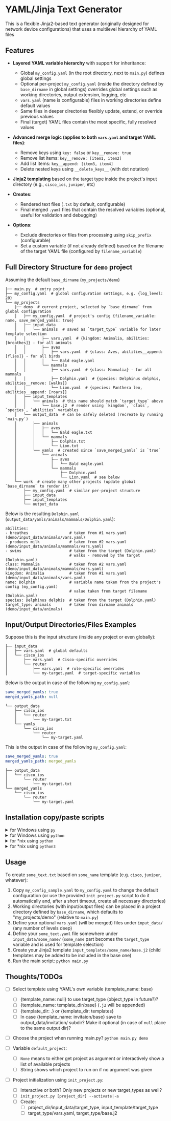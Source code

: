 # YAML/Jinja Text Generator

This is a flexible Jinja2-based text generator (originally designed for network device configurations) that uses a multilevel hierarchy of YAML files

## Features

- **Layered YAML variable hierarchy** with support for inheritance:
  - Global `my_config.yaml` (in the root directory, next to `main.py`) defines global settings
  - Optional per-project `my_config.yaml` (inside the directory defined by `base_dirname` in global settings) overrides global settings such as working directories, output extension, logging, etc
  - `vars.yaml` (name is configurable) files in working directories define default values
  - Same files in deeper directories flexibly update, extend, or override previous values
  - Final (target) YAML files contain the most specific, fully resolved values

- **Advanced merge logic (applies to both `vars.yaml` and target YAML files)**:
  - Remove keys using `key: false` or `key__remove: true`
  - Remove list items: `key__remove: [item1, item2]`
  - Add list items: `key__append: [item3, item4]`
  - Delete nested keys using `__delete_keys__` (with dot notation)

- **Jinja2 templating** based on the target type inside the project's input directory (e.g., `cisco_ios`, `juniper`, etc)

- **Creates**:
  - Rendered text files (`.txt` by default, configurable)
  - Final merged `.yaml` files that contain the resolved variables (optional, useful for validation and debugging)

- **Options**:
  - Exclude directories or files from processing using `skip_prefix` (configurable)
  - Set a custom variable (if not already defined) based on the filename of the target YAML file (configured by `filename_variable`)

## Full Directory Structure for `demo` project

Assuming the default `base_dirname` (`my_projects/demo`)
```text
├── main.py  # entry point
├── my_config.yaml  # global configuration settings, e.g. {log_level: 20}
└── my_projects
    ├── demo  # current project, selected by `base_dirname` from global configuration
    │   ├── my_config.yaml  # project's config {filename_variable: name, save_merged_yamls: true}
    │   ├── input_data
    │   │   └── animals  # saved as `target_type` variable for later template selection
    │   │       ├── vars.yaml  # {kingdom: Animalia, abilities: [breathes]} - for all animals
    │   │       ├── aves
    │   │       │   ├── vars.yaml  # {class: Aves, abilities__append: [flies]} - for all birds
    │   │       │   └── Bald eagle.yaml
    │   │       └── mammals
    │   │           ├── vars.yaml  # {class: Mammalia} - for all mammals
    │   │           ├── Dolphin.yaml  # {species: Delphinus delphis, abilities__remove: [walks]}
    │   │           └── Lion.yaml  # {species: Panthera leo, abilities__append: [roars]}
    │   ├── input_templates
    │   │   └── animals  # this name should match `target_type` above
    │   │       └── base.j2  # render using `kingdom`, `class`, `species`, `abilities` variables
    │   └── output_data  # can be safely deleted (recreate by running `main.py`)
    │       ├── animals
    │       │   ├── aves
    │       │   │   └── Bald eagle.txt
    │       │   └── mammals
    │       │       ├── Dolphin.txt
    │       │       └── Lion.txt
    │       └── yamls  # created since `save_merged_yamls` is `true`
    │           └── animals
    │               ├── aves
    │               │   └── Bald eagle.yaml
    │               └── mammals
    │                   ├── Dolphin.yaml
    │                   └── Lion.yaml  # see below
    └── work  # create many other projects (update global `base_dirname` to render it)
        ├── my_config.yaml  # similar per-project structure
        ├── input_data
        ├── input_templates
        └── output_data
```

Below is the resulting `Dolphin.yaml` (`output_data/yamls/animals/mammals/Dolphin.yaml`):
```text
abilities:
- breathes                  # taken from #1 vars.yaml (demo/input_data/animals/vars.yaml)
- produces milk             # taken from #2 vars.yaml (demo/input_data/animals/mammals/vars.yaml)
- swims                     # taken from the target (Dolphin.yaml)
                            # walks - removed by the target (Dolphin.yaml)
class: Mammalia             # taken from #2 vars.yaml (demo/input_data/animals/mammals/vars.yaml)
kingdom: Animalia           # taken from #1 vars.yaml (demo/input_data/animals/vars.yaml)
name: Dolphin               # variable name taken from the project's config (my_config.yaml)
                            # value taken from target filename (Dolphin.yaml)
species: Delphinus delphis  # taken from the target (Dolphin.yaml)
target_type: animals        # taken from dirname animals (demo/input_data/animals)
```

## Input/Output Directories/Files Examples

Suppose this is the input structure (inside any project or even globally):
```text
├── input_data
│   ├── vars.yaml  # global defaults
│   └── cisco_ios
│       ├── vars.yaml  # Cisco-specific overrides
│       └── router
│           ├── vars.yaml  # role-specific overrides
│           └── my-target.yaml  # target-specific variables
```

Below is the output in case of the following `my_config.yaml`:
```yaml
save_merged_yamls: true
merged_yamls_path: null
```

```text
└── output_data
    ├── cisco_ios
    │   └── router
    │       └── my-target.txt
    └── yamls
        └── cisco_ios
            └── router
                └── my-target.yaml
```

This is the output in case of the following `my_config.yaml`:
```yaml
save_merged_yamls: true
merged_yamls_path: merged_yamls
```

```text
├── output_data
│   └── cisco_ios
│       └── router
│           └── my-target.txt
└── merged_yamls
    └── cisco_ios
        └── router
            └── my-target.yaml
```

## Installation copy/paste scripts

<details>
<summary>for Windows using <code>py</code></summary>

```text
git clone https://github.com/aleksashka/templater.git
cd templater
py -m venv .venv
.venv\Scripts\activate
pip install -r requirements.txt
```
</details>

<details>
<summary>for Windows using <code>python</code></summary>

```text
git clone https://github.com/aleksashka/templater.git
cd templater
python -m venv .venv
.venv\Scripts\activate
pip install -r requirements.txt
```
</details>

<details>
<summary>for *nix using <code>python</code></summary>

```text
git clone https://github.com/aleksashka/templater.git
cd templater
python -m venv .venv
source .venv/bin/activate
pip install -r requirements.txt
```
</details>

<details>
<summary>for *nix using <code>python3</code></summary>

```text
git clone https://github.com/aleksashka/templater.git
cd templater
python3 -m venv .venv
source .venv/bin/activate
pip install -r requirements.txt
```
</details>

## Usage

To create `some_text.txt` based on `some_name` template (e.g. `cisco`, `juniper`, whatever):
1. Copy `my_config_sample.yaml` to `my_config.yaml` to change the default configuration (or use the provided `init_project.py` script to do it automatically and, after a short timeout, create all necessary directories)
1. Working directories (with input/output files) can be placed in a project directory defined by `base_dirname`, which defaults to "my_projects/demo" (relative to `main.py`)
1. Define your optional `vars.yaml` (will be merged) files under `input_data/` (any number of levels deep)
1. Define your `some_text.yaml` file somewhere under `input_data/some_name/` (`some_name` part becomes the `target_type` variable and is used for template selection)
1. Create your Jinja2 template `input_templates/some_name/base.j2` (child templates may be added to be included in the base one)
1. Run the main script: `python main.py`

## Thoughts/TODOs
- [ ] Select template using YAML's own variable (template_name: base)
  - [ ] {template_name: null} to use target_type (object_type in future?)?
  - [ ] {template_name: template_dir/base} (`.j2` will be appended)
  - [ ] {template_dir: .} or {template_dir: templates}
  - [ ] In case {template_name: invitaion/base} save to output_data/invitation/ subdir? Make it optional (in case of `null` place to the same output dir)?

- [ ] Choose the project when running main.py? `python main.py demo`

- [ ] Variable `default_project`:
  - [ ] `None` means to either get project as argument or interactively show a list of available projects
  - [ ] String shows which project to run on if no argument was given

- [ ] Project initialization using `init_project.py`:
  - [ ] Interactive or both? Only new projects or new target_types as well?
  - [ ] `init_project.py [project_dir] --activate|-a`
  - [ ] Create:
    - [ ] project_dir/input_data/target_type, input_template/target_type
    - [ ] target_type/vars.yaml, target_type/base.j2
